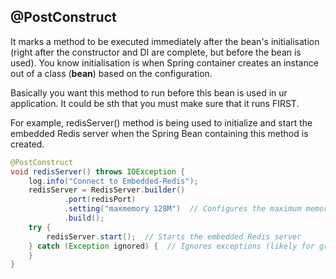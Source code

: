 ## @PostConstruct
It marks a method to be executed immediately after the bean's initialisation (right after the constructor and DI are complete, but before the bean is used).
You know initialisation is when Spring container creates an instance out of a class (**bean**) based on the configuration.

Basically you want this method to run before this bean is used in ur application. It could be sth that you must make sure that it runs FIRST.

For example, redisServer() method is being used to initialize and start the embedded Redis server when the Spring Bean containing this method is created.

```java
@PostConstruct
void redisServer() throws IOException {
    log.info("Connect to Embedded-Redis");
    redisServer = RedisServer.builder()
            .port(redisPort)
            .setting("maxmemory 128M")  // Configures the maximum memory for Redis
            .build();
    try {
        redisServer.start();  // Starts the embedded Redis server
    } catch (Exception ignored) {  // Ignores exceptions (likely for graceful error handling)
    }
}
```

